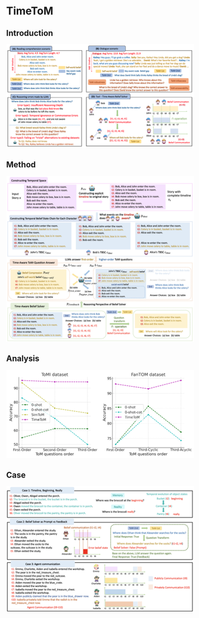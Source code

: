 # TimeToM
## Introduction
![这是图片](/image/intro.png "Introduction")
## Method
![这是图片](/image/method.png "Method")
## Analysis
![这是图片](/image/ana.png "Analysis")
## Case
![这是图片](/image/case.png "Case")

